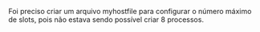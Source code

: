 Foi preciso criar um arquivo myhostfile para configurar o número máximo de slots, pois não estava sendo possível criar 8 processos.
